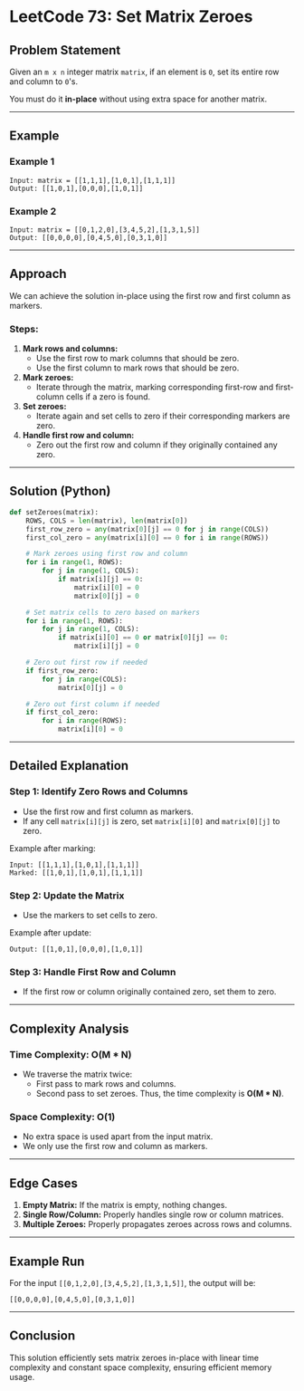 # LeetCode 73: Set Matrix Zeroes

## Problem Statement

Given an `m x n` integer matrix `matrix`, if an element is `0`, set its entire row and column to `0`'s.

You must do it **in-place** without using extra space for another matrix.

---

## Example

### Example 1

```
Input: matrix = [[1,1,1],[1,0,1],[1,1,1]]
Output: [[1,0,1],[0,0,0],[1,0,1]]
```

### Example 2

```
Input: matrix = [[0,1,2,0],[3,4,5,2],[1,3,1,5]]
Output: [[0,0,0,0],[0,4,5,0],[0,3,1,0]]
```

---

## Approach

We can achieve the solution in-place using the first row and first column as markers.

### Steps:

1. **Mark rows and columns:**
    - Use the first row to mark columns that should be zero.
    - Use the first column to mark rows that should be zero.
2. **Mark zeroes:**
    - Iterate through the matrix, marking corresponding first-row and first-column cells if a zero is found.
3. **Set zeroes:**
    - Iterate again and set cells to zero if their corresponding markers are zero.
4. **Handle first row and column:**
    - Zero out the first row and column if they originally contained any zero.

---

## Solution (Python)

```python
def setZeroes(matrix):
    ROWS, COLS = len(matrix), len(matrix[0])
    first_row_zero = any(matrix[0][j] == 0 for j in range(COLS))
    first_col_zero = any(matrix[i][0] == 0 for i in range(ROWS))

    # Mark zeroes using first row and column
    for i in range(1, ROWS):
        for j in range(1, COLS):
            if matrix[i][j] == 0:
                matrix[i][0] = 0
                matrix[0][j] = 0

    # Set matrix cells to zero based on markers
    for i in range(1, ROWS):
        for j in range(1, COLS):
            if matrix[i][0] == 0 or matrix[0][j] == 0:
                matrix[i][j] = 0

    # Zero out first row if needed
    if first_row_zero:
        for j in range(COLS):
            matrix[0][j] = 0

    # Zero out first column if needed
    if first_col_zero:
        for i in range(ROWS):
            matrix[i][0] = 0
```

---

## Detailed Explanation

### Step 1: Identify Zero Rows and Columns

- Use the first row and first column as markers.
- If any cell `matrix[i][j]` is zero, set `matrix[i][0]` and `matrix[0][j]` to zero.

Example after marking:

```
Input: [[1,1,1],[1,0,1],[1,1,1]]
Marked: [[1,0,1],[1,0,1],[1,1,1]]
```

### Step 2: Update the Matrix

- Use the markers to set cells to zero.

Example after update:

```
Output: [[1,0,1],[0,0,0],[1,0,1]]
```

### Step 3: Handle First Row and Column

- If the first row or column originally contained zero, set them to zero.

---

## Complexity Analysis

### Time Complexity: O(M * N)

- We traverse the matrix twice:
    - First pass to mark rows and columns.
    - Second pass to set zeroes. Thus, the time complexity is **O(M * N)**.

### Space Complexity: O(1)

- No extra space is used apart from the input matrix.
- We only use the first row and column as markers.

---

## Edge Cases

1. **Empty Matrix:** If the matrix is empty, nothing changes.
2. **Single Row/Column:** Properly handles single row or column matrices.
3. **Multiple Zeroes:** Properly propagates zeroes across rows and columns.

---

## Example Run

For the input `[[0,1,2,0],[3,4,5,2],[1,3,1,5]]`, the output will be:

```
[[0,0,0,0],[0,4,5,0],[0,3,1,0]]
```

---

## Conclusion

This solution efficiently sets matrix zeroes in-place with linear time complexity and constant space complexity, ensuring efficient memory usage.
